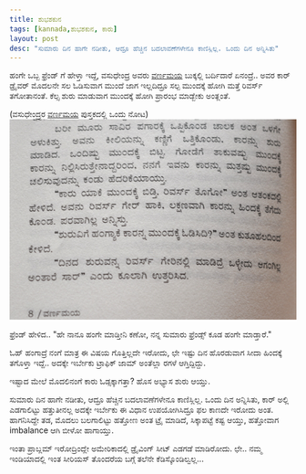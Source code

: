 ```yaml
---
title: ಶುಭಶಕುನ
tags: [kannada,ಶುಭಶಕುನ, ಕಾರು]
layout: post
desc: "ಸುಮಾರು ದಿನ ಹಾಗೇ ನಡೀತು, ಆದ್ರೂ ಹೆಚ್ಚಿನ ಬದಲಾವಣೆಗಳೇನೂ ಕಾಣಿಸ್ಲಿಲ್ಲ. ಒಂದು ದಿನ ಅನ್ನಿಸಿತು"
---
```

ಹಂಗೇ ಒಬ್ಬ ಫ್ರೆಂಡ್ ಗೆ ಹೇಳ್ತಾ ಇದ್ದೆ, ವಸುಧೇಂದ್ರ ಅವರು [ವರ್ಣಮಯ](http://www.chukkubukku.com/varnamaya) ಬುಕ್ಕಲ್ಲಿ ಬರ್ದಿದಾರೆ ಏನಂದ್ರೆ.. ಅವರ ಕಾರ್ ಡ್ರೈವರ್ ಮೊದಲನೇ ಸಲ ಓಡಿಸುವಾಗ ಮುಂದೆ ಜಾಗ ಇಲ್ಲದಿದ್ರೂ ಸಲ್ಪ ಮುಂದಕ್ಕೆ ಹೋಗಿ ಮತ್ತೆ ರಿವರ್ಸ್ ತಗೋತಾನಂತೆ. ಕೆಲ್ಸ ಶುರು ಮಾಡುವಾಗ ಮುಂದಕ್ಕೆ ಹೋಗಿ ಪ್ರಾರಂಭ ಮಾಡ್ಬೇಕು ಅಂತ್ಲಂತೆ.

<span class="imgCaption">(ವಸುಧೇಂದ್ರರ [ವರ್ಣಮಯ](http://www.chukkubukku.com/varnamaya) ಪುಸ್ತಕದಲ್ಲಿ ಒಂದು ನೋಟ)</span>
![ಕಾರು ರಿವರ್ಸು](/photo/car_reverse.jpg)

ಫ್ರೆಂಡ್ ಹೇಳಿದ.. "ಹೇ ನಾನೂ ಹಂಗೇ ಮಾಡ್ತೀನಿ ಕಣೋ, ನನ್ನ ಸುಮಾರು ಫ್ರೆಂಡ್ಸ್ ಕೂಡ ಹಂಗೇ ಮಾಡ್ತಾರೆ."

ಓಹ್ ಹಂಗಾದ್ರೆ ನಂಗೆ ಮಾತ್ರ ಈ ವಿಷಯ ಗೊತ್ತಿಲ್ಲದೇ ಇರೋದು, ಛೇ ಇಷ್ಟು ದಿನ ಹೊರಡುವಾಗ ಸೀದಾ ಹಿಂದಕ್ಕೆ ತಗೊಳ್ತಾ ಇದ್ದೆ.. ಅದಕ್ಕೇ ಇರ್ಬೇಕು ಟ್ರಾಫಿಕ್ ಜಾಮ್ ಅಂತೆಲ್ಲಾ ರಗಳೆ ಆಗ್ತಿದ್ದಿದ್ದು.

ಇಷ್ಟಾದ ಮೇಲೆ ಮೊದಲಿನಂಗೆ ಕಾರು ಓಡ್ಸಕ್ಕಾಗತ್ತಾ? ಹೊಸ ಅಭ್ಯಾಸ ಶುರು ಆಯ್ತು.

ಸುಮಾರು ದಿನ ಹಾಗೇ ನಡೀತು, ಆದ್ರೂ ಹೆಚ್ಚಿನ ಬದಲಾವಣೆಗಳೇನೂ ಕಾಣಿಸ್ಲಿಲ್ಲ. ಒಂದು ದಿನ ಅನ್ನಿಸಿತು, ಕಾರ್ ಅಲ್ಲಿ ಎಡಗಾಲಿಟ್ಟು ಹತ್ತುತೀನಲ್ಲ ಅದಕ್ಕೇ ಇರ್ಬೇಕು ಈ ವಿಧಾನ ಉಪಯೋಗಿಸಿದ್ರೂ ಫಲ ಕಾಣದೇ ಇರೋದು ಅಂತ. ಹಾಗನಿಸಿದ್ದೇ ತಡ, ಮೊದಲು ಬಲಗಾಲಿಟ್ಟು ಹತ್ತೋಣ ಅಂತ ಟ್ರೈ ಮಾಡಿದೆ, ಸಿಕ್ಕಾಪಟ್ಟೆ ಕಷ್ಟ ಆಯ್ತು, ಹತ್ತೋವಾಗ imbalance ಆಗಿ ಬೀಳೋ ಹಾಗಾಯ್ತು.

ಇಂತಾ ಪ್ರಾಬ್ಲಮ್ ಇರೋದ್ರಿಂದ್ಲೇ ಅಮೇರಿಕಾದಲ್ಲಿ ಡ್ರೈವಿಂಗ್ ಸೀಟ್ ಎಡಗಡೆ ಮಾಡಿರೋದು. ಛೇ.. ನಮ್ಮ ಇಂಡಿಯಾದಲ್ಲಿ ಇಂತ ಸೀರಿಯಸ್ ತೊಂದರೆಯ ಬಗ್ಗೆ ತಲೆನೇ ಕೆಡಿಸ್ಕೊಂಡಿಲ್ವಲ್ಲ... 

